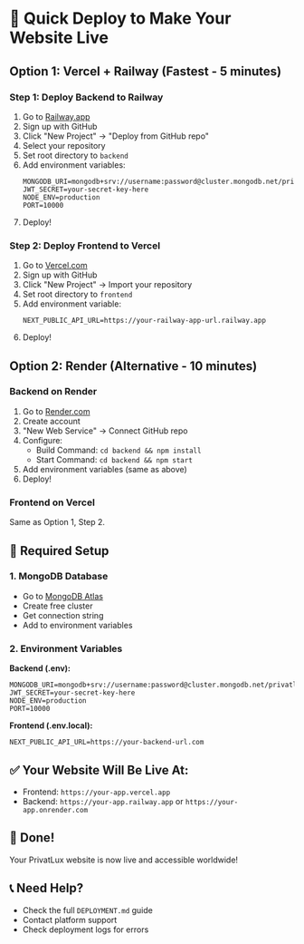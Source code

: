 # 🚀 Quick Deploy to Make Your Website Live

## Option 1: Vercel + Railway (Fastest - 5 minutes)

### Step 1: Deploy Backend to Railway
1. Go to [Railway.app](https://railway.app)
2. Sign up with GitHub
3. Click "New Project" → "Deploy from GitHub repo"
4. Select your repository
5. Set root directory to `backend`
6. Add environment variables:
   ```
   MONGODB_URI=mongodb+srv://username:password@cluster.mongodb.net/privatlux
   JWT_SECRET=your-secret-key-here
   NODE_ENV=production
   PORT=10000
   ```
7. Deploy!

### Step 2: Deploy Frontend to Vercel
1. Go to [Vercel.com](https://vercel.com)
2. Sign up with GitHub
3. Click "New Project" → Import your repository
4. Set root directory to `frontend`
5. Add environment variable:
   ```
   NEXT_PUBLIC_API_URL=https://your-railway-app-url.railway.app
   ```
6. Deploy!

## Option 2: Render (Alternative - 10 minutes)

### Backend on Render
1. Go to [Render.com](https://render.com)
2. Create account
3. "New Web Service" → Connect GitHub repo
4. Configure:
   - Build Command: `cd backend && npm install`
   - Start Command: `cd backend && npm start`
5. Add environment variables (same as above)
6. Deploy!

### Frontend on Vercel
Same as Option 1, Step 2.

## 🔧 Required Setup

### 1. MongoDB Database
- Go to [MongoDB Atlas](https://mongodb.com/atlas)
- Create free cluster
- Get connection string
- Add to environment variables

### 2. Environment Variables
**Backend (.env):**
```env
MONGODB_URI=mongodb+srv://username:password@cluster.mongodb.net/privatlux
JWT_SECRET=your-secret-key-here
NODE_ENV=production
PORT=10000
```

**Frontend (.env.local):**
```env
NEXT_PUBLIC_API_URL=https://your-backend-url.com
```

## ✅ Your Website Will Be Live At:
- Frontend: `https://your-app.vercel.app`
- Backend: `https://your-app.railway.app` or `https://your-app.onrender.com`

## 🎉 Done!
Your PrivatLux website is now live and accessible worldwide!

## 📞 Need Help?
- Check the full `DEPLOYMENT.md` guide
- Contact platform support
- Check deployment logs for errors 